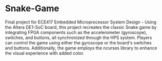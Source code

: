 # Snake-Game
Final project for ECE417 Embedded Microprocessor System Design - Using the Altera DE1-SoC board, this project recreates the classic Snake game by integrating FPGA components such as the accelerometer (gyroscope), switches, and buttons, all synchronized through the HPS system. Players can control the game using either the gyroscope or the board's switches and buttons. Additionally, the game employs the ncurses library to enhance the visual experience with added color.
